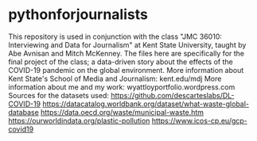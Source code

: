 # pythonforjournalists
This repository is used in conjunction with the class "JMC 36010: Interviewing and Data for Journalism" at Kent State University, taught by Abe Avnisan and Mitch McKenney.
The files here are specifically for the final project of the class; a data-driven story about the effects of the COVID-19 pandemic on the global environment.
More information about Kent State's School of Media and Journalism: kent.edu/mdj
More information about me and my work: wyattloyportfolio.wordpress.com
Sources for the datasets used: https://github.com/descarteslabs/DL-COVID-19
                               https://datacatalog.worldbank.org/dataset/what-waste-global-database
                               https://data.oecd.org/waste/municipal-waste.htm
                               https://ourworldindata.org/plastic-pollution
                               https://www.icos-cp.eu/gcp-covid19
